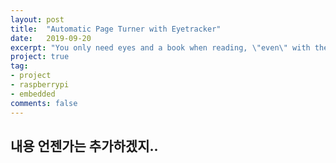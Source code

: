 ```yaml
---
layout: post
title:  "Automatic Page Turner with Eyetracker"
date:   2019-09-20
excerpt: "You only need eyes and a book when reading, \"even\" with the use of your hands."
project: true
tag:
- project 
- raspberrypi
- embedded
comments: false
---
```


## 내용 언젠가는 추가하겠지..
